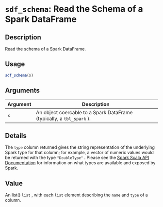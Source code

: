 # `sdf_schema`: Read the Schema of a Spark DataFrame

## Description


 Read the schema of a Spark DataFrame.


## Usage

```r
sdf_schema(x)
```


## Arguments

Argument      |Description
------------- |----------------
```x```     |     An object coercable to a Spark DataFrame (typically, a `tbl_spark` ).

## Details


 The `type` column returned gives the string representation of the
 underlying Spark  type for that column; for example, a vector of numeric
 values would be returned with the type `"DoubleType"` . Please see the
 [Spark Scala API Documentation](http://spark.apache.org/docs/latest/api/scala/index.html#org.apache.spark.sql.types.package) 
 for information on what types are available and exposed by Spark.


## Value


 An list()  `list` , with each `list` element describing the
  `name` and `type` of a column.


